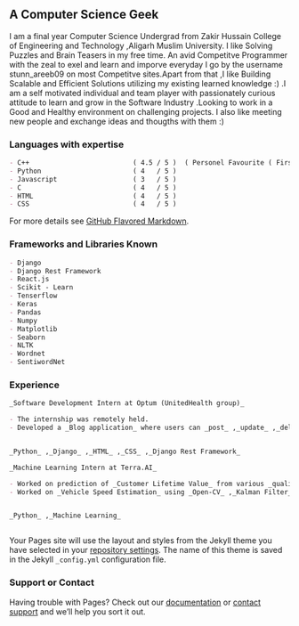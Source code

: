 ## A Computer Science Geek  

I am a final year Computer Science Undergrad from Zakir Hussain College of Engineering and Technology ,Aligarh Muslim University. I like Solving Puzzles and Brain Teasers in my free time. An avid Competitve Programmer with the zeal to exel and learn and imporve everyday I go by the username stunn_areeb09 on most Competitve sites.Apart from that ,I like Building Scalable and Efficient Solutions utilizing my existing learned knowledge :) .I am a self motivated individual and team player with passionately curious attitude to learn and grow in the Software Industry .Looking to work in a Good and Healthy environment on challenging projects. I also like meeting new people and exchange ideas and thougths with them :)


### Languages with expertise

```markdown
- C++                          ( 4.5 / 5 )  ( Personel Favourite ( First one is always special !! ) )
- Python                       ( 4   / 5 )
- Javascript                   ( 3   / 5 )
- C                            ( 4   / 5 )
- HTML                         ( 4   / 5 )
- CSS                          ( 4   / 5 )
```

For more details see [GitHub Flavored Markdown](https://guides.github.com/features/mastering-markdown/).

### Frameworks and Libraries Known
  
```markdown
- Django                       
- Django Rest Framework
- React.js
- Scikit - Learn
- Tenserflow 
- Keras
- Pandas
- Numpy
- Matplotlib
- Seaborn
- NLTK
- Wordnet
- SentiwordNet
```  

### Experience 

```markdown
_Software Development Intern at Optum (UnitedHealth group)_

- The internship was remotely held. 
- Developed a _Blog application_ where users can _post_ ,_update_ ,_delete_ and _view_ blogs written by different users into 3 different categories of _Business_ ,_Entertainment_ and _Sports_ as a part of the Internship.


_Python_ ,_Django_ ,_HTML_ ,_CSS_ ,_Django Rest Framework_ 
```  

```markdown
_Machine Learning Intern at Terra.AI_

- Worked on prediction of _Customer Lifetime Value_ from various _qualitative_ and _quantitative_ features provided in a dataset. 
- Worked on _Vehicle Speed Estimation_ using _Open-CV_ ,_Kalman Filter_ and _Hungarian Algorithm_.


_Python_ ,_Machine Learning_ 
```
```markdown

```

Your Pages site will use the layout and styles from the Jekyll theme you have selected in your [repository settings](https://github.com/stunn-areeb09/quick-portfolio/settings). The name of this theme is saved in the Jekyll `_config.yml` configuration file.

### Support or Contact

Having trouble with Pages? Check out our [documentation](https://docs.github.com/categories/github-pages-basics/) or [contact support](https://support.github.com/contact) and we’ll help you sort it out.

